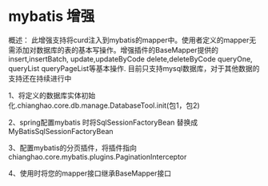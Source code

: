 # mybatis 增强

概述：
此增强支持将curd注入到mybatis的mapper中。使用者定义的mapper无需添加对数据库的表的基本写操作。增强插件的BaseMapper提供的
insert,insertBatch,
update,updateByCode
delete,deleteByCode
queryOne,
queryList
queryPageList等基本操作.
目前只支持mysql数据库，对于其他数据的支持还在持续进行中


1、将定义的数据库实体初始化.chianghao.core.db.manage.DatabaseTool.init(包1，包2)

2、spring配置mybatis 时将SqlSessionFactoryBean  替换成	MyBatisSqlSessionFactoryBean

3、配置mybatis的分页插件，将插件指向chianghao.core.mybatis.plugins.PaginationInterceptor

4、使用时将您的mapper接口继承BaseMapper接口
